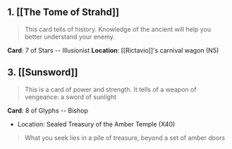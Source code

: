 ## 1. [[The Tome of Strahd]]
>This card tells of history. Knowledge of the ancient will help you better understand your enemy.
		
**Card**: 7 of Stars -- Illusionist
**Location**: [[Rictavio]]'s carnival wagon (N5)

>

## 3. [[Sunsword]]
>This is a card of power and strength. It tells of a weapon of vengeance: a sword of sunlight

**Card**: 8 of Glyphs -- Bishop
- Location: Sealed Treasury of the Amber Temple (X40)
>What you seek lies in a pile of treasure, beyond a set of amber doors
